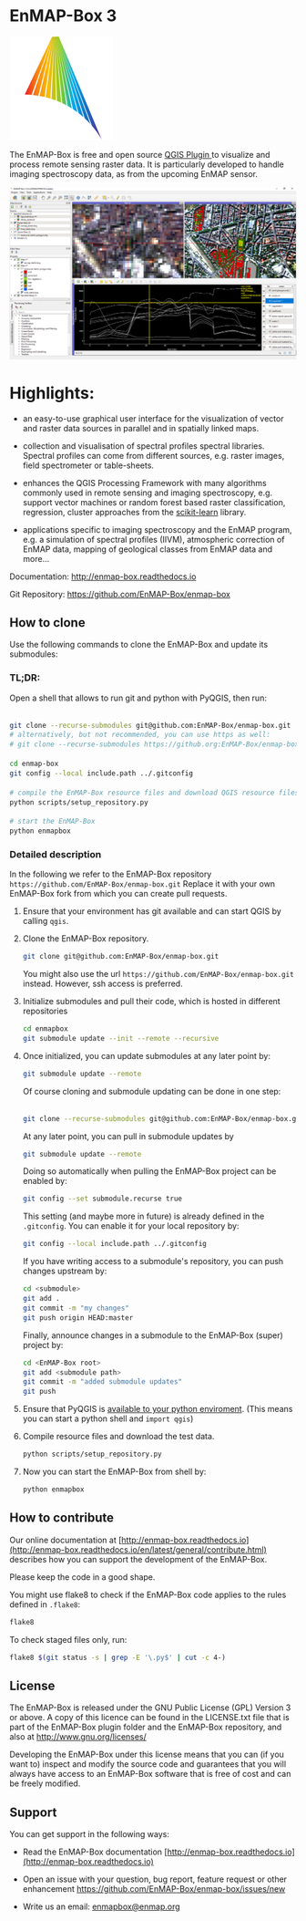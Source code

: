 # EnMAP-Box 3

![Logo](enmapbox/gui/ui/icons/enmapbox.svg)

The EnMAP-Box is free and open source [QGIS Plugin ](https://www.qgis.org) to visualize and process remote sensing raster data. 
It is particularly developed to handle imaging spectroscopy data, as from the upcoming EnMAP sensor.

![Screenshot](screenshot.png)

# Highlights:

* an easy-to-use graphical user interface for the visualization of vector and raster data sources in parallel and in spatially linked maps.

* collection and visualisation of spectral profiles spectral libraries. Spectral profiles can come from different sources, 
  e.g. raster images, field spectrometer or table-sheets.

* enhances the QGIS Processing Framework with many algorithms commonly used in
  remote sensing and imaging spectroscopy, e.g. support vector machines or random forest based raster classification, 
  regression, cluster approaches from the [scikit-learn](https://scikit-learn.org/stable/index.html) library.

* applications specific to imaging spectroscopy and the EnMAP program, e.g. a simulation of spectral profiles (IIVM), 
  atmospheric correction of EnMAP data, mapping of geological classes from EnMAP data and more...


Documentation: http://enmap-box.readthedocs.io

Git Repository: https://github.com/EnMAP-Box/enmap-box

## How to clone

Use the following commands to clone the EnMAP-Box and update its submodules:

### TL;DR:

Open a shell that allows to run git and python with PyQGIS, then run:

````bash

git clone --recurse-submodules git@github.com:EnMAP-Box/enmap-box.git
# alternatively, but not recommended, you can use https as well:
# git clone --recurse-submodules https://github.org:EnMAP-Box/enmap-box.git

cd enmap-box
git config --local include.path ../.gitconfig

# compile the EnMAP-Box resource files and download QGIS resource files to display icons  
python scripts/setup_repository.py

# start the EnMAP-Box
python enmapbox
````

### Detailed description

In the following we refer to the EnMAP-Box repository ``https://github.com/EnMAP-Box/enmap-box.git``
Replace it with your own EnMAP-Box fork from which you can create pull requests.

1. Ensure that your environment has git available and can start QGIS by calling `qgis`.

2. Clone the EnMAP-Box repository.
   
    ````bash
    git clone git@github.com:EnMAP-Box/enmap-box.git
    ````
    
   You might also use the url `https://github.com/EnMAP-Box/enmap-box.git` instead. 
   However, ssh access is preferred.

3. Initialize submodules and pull their code, which is hosted in different repositories
    ````bash
    cd enmapbox
    git submodule update --init --remote --recursive
    ````

4. Once initialized, you can update submodules at any later point by:
    ````bash
    git submodule update --remote
    ````

    Of course cloning and submodule updating can be done in one step:
    ````bash
    
    git clone --recurse-submodules git@github.com:EnMAP-Box/enmap-box.git
    ````
    
    At any later point, you can pull in submodule updates by
    ````bash
    git submodule update --remote
    ````
    
    Doing so automatically when pulling the EnMAP-Box project can be enabled by:
    ````bash
    git config --set submodule.recurse true
    ````
    
    This setting (and maybe more in future) is already defined in the `.gitconfig`. 
    You can enable it for your local repository by:
    
    ````bash
    git config --local include.path ../.gitconfig
    ````
    
    If you have writing access to a submodule's repository, you can push changes upstream by:
    
    ````bash
    cd <submodule>
    git add .
    git commit -m "my changes"
    git push origin HEAD:master
    ````
    
    Finally, announce changes in a submodule to the EnMAP-Box (super) project by:
    ````bash
    cd <EnMAP-Box root>
    git add <submodule path>
    git commit -m "added submodule updates"
    git push
    ````
5. Ensure that PyQGIS is [available to your python enviroment](https://docs.qgis.org/3.22/en/docs/pyqgis_developer_cookbook/intro.html#running-custom-applications).
   (This means you can start a python shell and `import qgis`)
   
6. Compile resource files and download the test data. 
    ````bash
    python scripts/setup_repository.py
    ````
   
7. Now you can start the EnMAP-Box from shell by:
    ````bash
    python enmapbox
    ````


## How to contribute

Our online documentation at [http://enmap-box.readthedocs.io](http://enmap-box.readthedocs.io/en/latest/general/contribute.html) describes how you can support the development of the EnMAP-Box.

Please keep the code in a good shape. 

You might use flake8 to check if the EnMAP-Box code applies to the rules defined in 
``.flake8``:

````bash
flake8 
````

To check staged files only, run:
````bash
flake8 $(git status -s | grep -E '\.py$' | cut -c 4-)
````


## License

The EnMAP-Box is released under the GNU Public License (GPL) Version 3 or above. A copy of this licence can be found in 
the LICENSE.txt file that is part of the EnMAP-Box plugin folder and the EnMAP-Box repository, and also at
<http://www.gnu.org/licenses/>

Developing the EnMAP-Box under this license means that you can (if you want to) inspect and modify the source code and guarantees that you 
will always have access to an EnMAP-Box software that is free of cost and can be freely
modified.

## Support
You can get support in the following ways:

 -  Read the EnMAP-Box documentation [http://enmap-box.readthedocs.io](http://enmap-box.readthedocs.io)

 -  Open an issue with your question, bug report, feature request or other enhancement https://github.com/EnMAP-Box/enmap-box/issues/new
 
 -  Write us an email: [enmapbox@enmap.org](mailto:enmapbox@enmap.org)



